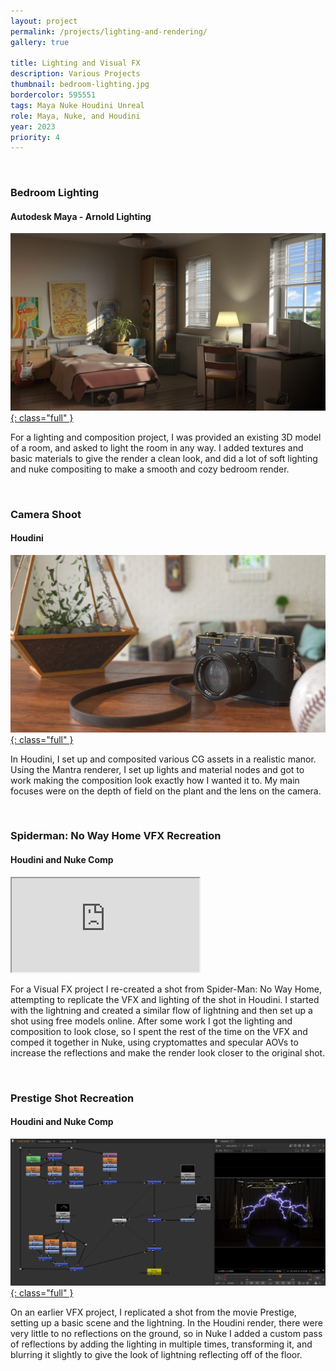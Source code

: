 ```yaml
---
layout: project
permalink: /projects/lighting-and-rendering/
gallery: true

title: Lighting and Visual FX
description: Various Projects
thumbnail: bedroom-lighting.jpg
bordercolor: 595551
tags: Maya Nuke Houdini Unreal
role: Maya, Nuke, and Houdini
year: 2023
priority: 4
---
```


<br>

###  Bedroom Lighting
#### Autodesk Maya - Arnold Lighting
<a href="bedroom-lighting.jpg" target="_blank">![](bedroom-lighting.jpg){: class="full" }</a>

For a lighting and composition project, I was provided an existing 3D model of a room, and asked to light the room in any way. I added textures and basic materials to give the render a clean look, and did a lot of soft lighting and nuke compositing to make a smooth and cozy bedroom render.

<br>

### Camera Shoot
#### Houdini
<a href="camera-shoot.jpg" target="_blank">![](camera-shoot.jpg){: class="full" }</a>

In Houdini, I set up and composited various CG assets in a realistic manor. Using the Mantra renderer, I set up lights and material nodes and got to work making the composition look exactly how I wanted it to. My main focuses were on the depth of field on the plant and the lens on the camera.

<br>

### Spiderman: No Way Home VFX Recreation
#### Houdini and Nuke Comp
<iframe class="full aspect16-9" src="https://www.youtube.com/embed/I4qBPPt2_6M?autoplay=1&mute=1&loop=1&list=PLRNKKzTiLuHTs8TA5Axug4cdoWctY6-OQ" allowfullscreen></iframe>

For a Visual FX project I re-created a shot from Spider-Man: No Way Home, attempting to replicate the VFX and lighting of the shot in Houdini. I started with the lightning and created a similar flow of lightning and then set up a shot using free models online. After some work I got the lighting and composition to look close, so I spent the rest of the time on the VFX and comped it together in Nuke, using cryptomattes and specular AOVs to increase the reflections and make the render look closer to the original shot.

<br>

### Prestige Shot Recreation
#### Houdini and Nuke Comp
<a href="nuke-prestige-comp.jpg" target="_blank">![](nuke-prestige-comp.jpg){: class="full" }</a>

On an earlier VFX project, I replicated a shot from the movie Prestige, setting up a basic scene and the lightning. In the Houdini render, there were very little to no reflections on the ground, so in Nuke I added a custom pass of reflections by adding the lighting in multiple times, transforming it, and blurring it slightly to give the look of lightning reflecting off of the floor.
